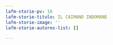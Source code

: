 ```yaml
---
lafm-storie-pv: 16
lafm-storie-titulo: IL CAIMANO INDOMANE
lafm-storie-image: ''
lafm-storie-autores-list: []

---
```


